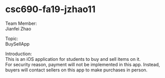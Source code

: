 # csc690-fa19-jzhao11  
  
Team Member:  
Jianfei Zhao  
  
Topic:  
BuySellApp  
  
Introduction:  
This is an iOS application for students to buy and sell items on it.  
For security reason, payment will not be implemented in this app. Instead, buyers will contact sellers on this app to make purchases in person.
